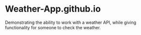 # Weather-App.github.io
Demonstrating the ability to work with a weather API, while giving functionality for someone to check the weather. 
